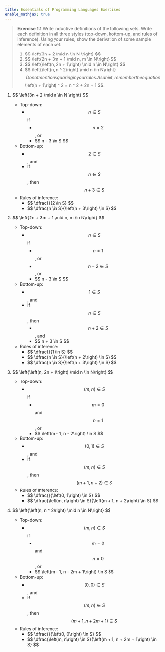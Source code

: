 ```yaml
---
title: Essentials of Programming Languages Exercises
enable_mathjax: true
---
```


> **Exercise 1.1** Write inductive definitions of the following sets. Write each definition in all three styles
> (top-down, bottom-up, and rules of inference). Using your rules, show the derivation of some sample elements of each
> set.
> 1. \$$ \left\{3n + 2 \mid n \in N \right\} $$
> 2. \$$ \left\{2n + 3m + 1 \mid n, m \in N\right\} $$
> 3. \$$ \left\{\left(n, 2n + 1\right) \mid n \in N\right\} $$
> 4. \$$ \left\{\left(n, n ^ 2\right) \mid n \in N\right\} $$ Do not mention squaring in your rules. As a hint, remember
> the equation $$ \left(n + 1\right) ^ 2 = n ^ 2 + 2n + 1 $$.

1. \$$ \left\{3n + 2 \mid n \in N \right\} $$

   - Top-down:
       - $$ n \in S $$ if
           - $$ n = 2 $$, or
           - \$$ n - 3 \in S $$
   - Bottom-up:
       - $$ 2 \in S $$, and
       - If $$ n \in S $$, then $$ n + 3 \in S $$
   - Rules of inference:
       - \$$ \dfrac{}{2 \in S} $$
       - \$$ \dfrac{n \in S}{\left(n + 3\right) \in S} $$
2. \$$ \left\{2n + 3m + 1 \mid n, m \in N\right\} $$

   - Top-down:
       - $$ n \in S $$ if
           - $$ n = 1 $$, or
           - $$ n - 2 \in S $$, or
           - \$$ n - 3 \in S $$
   - Bottom-up:
       - $$ 1 \in S $$, and
       - If $$ n \in S $$, then
           - $$ n + 2 \in S $$, and
           - \$$ n + 3 \in S $$
   - Rules of inference:
       - \$$ \dfrac{}{1 \in S} $$
       - \$$ \dfrac{n \in S}{\left(n + 2\right) \in S} $$
       - \$$ \dfrac{n \in S}{\left(n + 3\right) \in S} $$
3.  \$$ \left\{\left(n, 2n + 1\right) \mid n \in N\right\} $$

    - Top-down:
        - $$ \left(m, n\right) \in S $$ if
             - $$ m = 0 $$ and $$ n = 1 $$, or
             - \$$ \left(m - 1, n - 2\right) \in S $$
    - Bottom-up:
        - $$ \left(0, 1\right) \in S $$, and
        - If $$ \left(m, n\right) \in S $$, then $$ \left(m + 1, n + 2\right) \in S $$
    - Rules of inference:
        - \$$ \dfrac{}{\left(0, 1\right) \in S} $$
        - \$$ \dfrac{\left(m, n\right) \in S}{\left(m + 1, n + 2\right) \in S} $$
4. \$$ \left\{\left(n, n ^ 2\right) \mid n \in N\right\} $$
    - Top-down:
        - $$ \left(m, n\right) \in S $$ if
             - $$ m = 0 $$ and $$ n = 0 $$, or
             - \$$ \left(m - 1, n - 2m + 1\right) \in S $$
    - Bottom-up:
        - $$ \left(0, 0\right) \in S $$, and
        - If $$ \left(m, n\right) \in S $$, then $$ \left(m + 1, n + 2m + 1\right) \in S $$
    - Rules of inference:
        - \$$ \dfrac{}{\left(0, 0\right) \in S} $$
        - \$$ \dfrac{\left(m, n\right) \in S}{\left(m + 1, n + 2m + 1\right) \in S} $$

